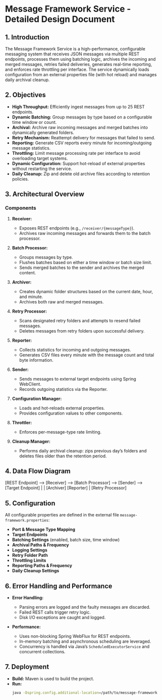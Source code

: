 # Message Framework Service - Detailed Design Document

## 1. Introduction

The Message Framework Service is a high-performance, configurable messaging system that receives JSON messages via multiple REST endpoints, processes them using batching logic, archives the incoming and merged messages, retries failed deliveries, generates real-time reporting, and enforces rate throttling per interface. The service dynamically loads configuration from an external properties file (with hot reload) and manages daily archival cleanup.

## 2. Objectives

- **High Throughput:** Efficiently ingest messages from up to 25 REST endpoints.
- **Dynamic Batching:** Group messages by type based on a configurable time window or count.
- **Archival:** Archive raw incoming messages and merged batches into dynamically generated folders.
- **Retry Mechanism:** Reattempt delivery for messages that failed to send.
- **Reporting:** Generate CSV reports every minute for incoming/outgoing message statistics.
- **Throttling:** Limit message processing rate per interface to avoid overloading target systems.
- **Dynamic Configuration:** Support hot-reload of external properties without restarting the service.
- **Daily Cleanup:** Zip and delete old archive files according to retention policies.

## 3. Architectural Overview

### Components
1. **Receiver:**  
   - Exposes REST endpoints (e.g., `/receiver/{messageType}`).
   - Archives raw incoming messages and forwards them to the batch processor.

2. **Batch Processor:**  
   - Groups messages by type.
   - Flushes batches based on either a time window or batch size limit.
   - Sends merged batches to the sender and archives the merged content.

3. **Archiver:**  
   - Creates dynamic folder structures based on the current date, hour, and minute.
   - Archives both raw and merged messages.

4. **Retry Processor:**  
   - Scans designated retry folders and attempts to resend failed messages.
   - Deletes messages from retry folders upon successful delivery.

5. **Reporter:**  
   - Collects statistics for incoming and outgoing messages.
   - Generates CSV files every minute with the message count and total byte information.

6. **Sender:**  
   - Sends messages to external target endpoints using Spring WebClient.
   - Records outgoing statistics via the Reporter.

7. **Configuration Manager:**  
   - Loads and hot-reloads external properties.
   - Provides configuration values to other components.

8. **Throttler:**  
   - Enforces per-message-type rate limiting.

9. **Cleanup Manager:**  
   - Performs daily archival cleanup: zips previous day’s folders and deletes files older than the retention period.

## 4. Data Flow Diagram

[REST Endpoint] --> [Receiver] --> [Batch Processor] --> [Sender] --> [Target Endpoint] | | [Archiver] [Reporter] | [Retry Processor]


## 5. Configuration

All configurable properties are defined in the external file `message-framework.properties`:
- **Port & Message Type Mapping**
- **Target Endpoints**
- **Batching Settings** (enabled, batch size, time window)
- **Archival Paths & Frequency**
- **Logging Settings**
- **Retry Folder Path**
- **Throttling Limits**
- **Reporting Paths & Frequency**
- **Daily Cleanup Settings**

## 6. Error Handling and Performance

- **Error Handling:**  
  - Parsing errors are logged and the faulty messages are discarded.
  - Failed REST calls trigger retry logic.
  - Disk I/O exceptions are caught and logged.

- **Performance:**  
  - Uses non-blocking Spring WebFlux for REST endpoints.
  - In-memory batching and asynchronous scheduling are leveraged.
  - Concurrency is handled via Java’s `ScheduledExecutorService` and concurrent collections.

## 7. Deployment

- **Build:** Maven is used to build the project.
- **Run:**  
  ```bash
  java -Dspring.config.additional-location=/path/to/message-framework.properties -jar target/message-framework-service-1.0.0.jar

